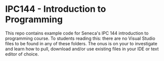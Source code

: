 # IPC144 - Introduction to Programming

This repo contains example code for Seneca's IPC 144 introduction to programming course.
To students reading this: there are no Visual Studio files to be found in any of these 
folders. The onus is on your to investigate and learn how to pull, download and/or
use existing files in your IDE or text editor of choice.
